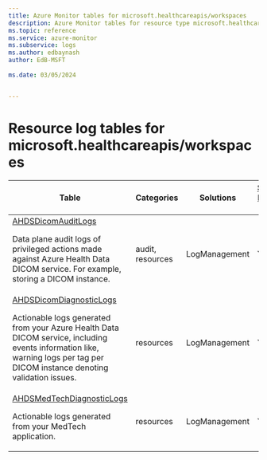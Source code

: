 ```yaml
---
title: Azure Monitor tables for microsoft.healthcareapis/workspaces
description: Azure Monitor tables for resource type microsoft.healthcareapis/workspaces
ms.topic: reference
ms.service: azure-monitor
ms.subservice: logs
ms.author: edbaynash
author: EdB-MSFT
   
ms.date: 03/05/2024


---
```


# Resource log tables for microsoft.healthcareapis/workspaces  


| Table | Categories | Solutions|[Supports basic log plan](/azure/azure-monitor/logs/basic-logs-configure?tabs=portal-1#compare-the-basic-and-analytics-log-data-plans)| Queries|
|---|---|---|---|---|
| [AHDSDicomAuditLogs](/azure/azure-monitor/reference/tables/AHDSDicomAuditLogs)<p>Data plane audit logs of privileged actions made against Azure Health Data DICOM service. For example, storing a DICOM instance. | audit, resources | LogManagement | Yes| [Yes](/azure/azure-monitor/reference/queries/ahdsdicomauditlogs)|
| [AHDSDicomDiagnosticLogs](/azure/azure-monitor/reference/tables/AHDSDicomDiagnosticLogs)<p>Actionable logs generated from your Azure Health Data DICOM service, including events information like, warning logs per tag per DICOM instance denoting validation issues. | resources | LogManagement | Yes| [Yes](/azure/azure-monitor/reference/queries/ahdsdicomdiagnosticlogs)|
| [AHDSMedTechDiagnosticLogs](/azure/azure-monitor/reference/tables/AHDSMedTechDiagnosticLogs)<p>Actionable logs generated from your MedTech application. | resources | LogManagement | Yes| [Yes](/azure/azure-monitor/reference/queries/ahdsmedtechdiagnosticlogs)|

